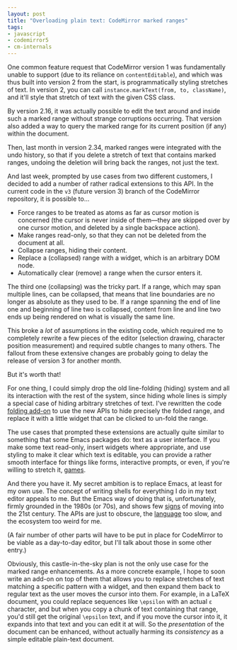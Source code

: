 ```yaml
---
layout: post
title: "Overloading plain text: CodeMirror marked ranges"
tags:
- javascript
- codemirror5
- cm-internals
---
```


One common feature request that CodeMirror version 1 was fundamentally
unable to support (due to its reliance on `contentEditable`), and
which was thus built into version 2 from the start, is
programmatically styling stretches of text. In version 2, you can call
`instance.markText(from, to, className)`, and it'll style that stretch
of text with the given CSS class.

By version 2.16, it was actually possible to edit the text around and
inside such a marked range without strange corruptions occurring. That
version also added a way to query the marked range for its current
position (if any) within the document.

Then, last month in version 2.34, marked ranges were integrated with
the undo history, so that if you delete a stretch of text that
contains marked ranges, undoing the deletion will bring back the
ranges, not just the text.

And last week, prompted by use cases from two different customers, I
decided to add a number of rather radical extensions to this API. In
the current code in the `v3` (future version 3) branch of the
CodeMirror repository, it is possible to...

* Force ranges to be treated as atoms as far as cursor motion is
  concerned (the cursor is never inside of them—they are skipped over
  by one cursor motion, and deleted by a single backspace action).
* Make ranges read-only, so that they can not be deleted from the
  document at all.
* Collapse ranges, hiding their content.
* Replace a (collapsed) range with a widget, which is an arbitrary DOM
  node.
* Automatically clear (remove) a range when the cursor enters it.

The third one (collapsing) was the tricky part. If a range, which may
span multiple lines, can be collapsed, that means that line boundaries
are no longer as absolute as they used to be. If a range spanning the
end of line one and beginning of line two is collapsed, content from
line and line two ends up being rendered on what is visually the same
line.

This broke a *lot* of assumptions in the existing code, which required
me to completely rewrite a few pieces of the editor (selection
drawing, character position measurement) and required subtle changes
to many others. The fallout from these extensive changes are probably
going to delay the release of version 3 for another month.

But it's worth that!

For one thing, I could simply drop the old line-folding (hiding)
system and all its interaction with the rest of the system, since
hiding whole lines is simply a special case of hiding arbitrary
stretches of text. I've rewritten the code [folding add-on][fold] to
use the new APIs to hide precisely the folded range, and replace it
with a little widget that can be clicked to un-fold the range.

[fold]: http://codemirror.net/3/demo/folding.html

The use cases that prompted these extensions are actually quite
similar to something that some Emacs packages do: text as a user
interface. If you make some text read-only, insert widgets where
appropriate, and use styling to make it clear which text is editable,
you can provide a rather smooth interface for things like forms,
interactive prompts, or even, if you're willing to stretch it,
[games][blackbox].

[blackbox]: http://www.opensource.apple.com/source/emacs/emacs-51/emacs/lisp/play/blackbox.el

And there you have it. My secret ambition is to replace Emacs, at
least for my own use. The concept of writing shells for everything I
do in my text editor appeals to me. But the Emacs way of doing that
is, unfortunately, firmly grounded in the 1980s (or 70s), and shows
few [signs][lexical] of moving into the 21st century. The APIs are
just to obscure, the [language][elisp] too slow, and the ecosystem too
weird for me.

[lexical]: http://www.emacswiki.org/emacs/DynamicBindingVsLexicalBinding
[elisp]: http://www.gnu.org/software/emacs/manual/html_node/eintr/index.html

(A fair number of other parts will have to be put in place for
CodeMirror to be viable as a day-to-day editor, but I'll talk about
those in some other entry.)

Obviously, this castle-in-the-sky plan is not the only use case for
the marked range enhancements. As a more concrete example, I hope to
soon write an add-on on top of them that allows you to replace
stretches of text matching a specific pattern with a widget, and then
expand them back to regular text as the user moves the cursor into
them. For example, in a LaTeX document, you could replace sequences
like `\epsilon` with an actual `ε` character, and but when you copy a
chunk of text containing that range, you'd still get the original
`\epsilon` text, and if you move the cursor into it, it expands into
that text and you can edit it at will. So the *presentation* of the
document can be enhanced, without actually harming its *consistency*
as a simple editable plain-text document.
